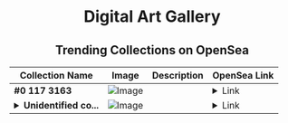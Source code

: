 <div align="center">

# Digital Art Gallery

## Trending Collections on OpenSea

| Collection Name                       | Image                                                                                     | Description                       | OpenSea Link                                                                                          |
|---------------------------------------|-------------------------------------------------------------------------------------------|-----------------------------------|--------------------------------------------------------------------------------------------------------|
| **#0 117 3163** | ![Image](https://i2.seadn.io/base/0x2ebd4845c54c605b2a1cc8dafecab2db12c57cf0/53834f05a4c1a44a3127b0358dc117/f053834f05a4c1a44a3127b0358dc117.jpeg?w=200&auto=format) |  | <details><summary>Link</summary>[#0 117 3163](https://opensea.io/collection/0-117-3163)</details> |
| **<details><summary>Unidentified co...</summary>Unidentified contract 9d8f6a0e-a705-40fb-87c0-bb46b1f398bb</details>** | ![Image](https://i2.seadn.io/optimism/0x579e4f4a7e577ef5ac6e9221ca8f11dd6d43316d/6404459f0a28661c41bd910f8b5899/e86404459f0a28661c41bd910f8b5899.png?w=200&auto=format) |  | <details><summary>Link</summary>[Unidentified contract 9d8f6a0e-a705-40fb-87c0-bb46b1f398bb](https://opensea.io/collection/unidentified-contract-9d8f6a0e-a705-40fb-87c0-bb46)</details> |

</div>